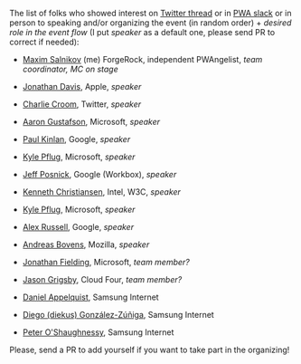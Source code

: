 The list of folks who showed interest on [Twitter thread](https://twitter.com/webmaxru/status/994448217159880704) or in [PWA slack](https://bit.ly/go-pwa-slack) or in person to speaking and/or organizing the event (in random order) + _desired role in the event flow_ (I put _speaker_ as a default one, please send PR to correct if needed):

- [Maxim Salnikov](https://twitter.com/webmaxru/) (me) ForgeRock, independent PWAngelist, _team coordinator, MC on stage_
- [Jonathan Davis](https://twitter.com/jonathandavis), Apple, _speaker_
- [Charlie Croom](https://twitter.com/CharlieCroom), Twitter, _speaker_
- [Aaron Gustafson](https://twitter.com/AaronGustafson), Microsoft, _speaker_
- [Paul Kinlan](https://twitter.com/Paul_Kinlan), Google, _speaker_
- [Kyle Pflug](https://twitter.com/kylealden), Microsoft, _speaker_
- [Jeff Posnick](https://twitter.com/jeffposnick), Google (Workbox), _speaker_
- [Kenneth Christiansen](https://twitter.com/kennethrohde), Intel, W3C, _speaker_
- [Kyle Pflug](https://twitter.com/kylealden), Microsoft, _speaker_
- [Alex Russell](https://twitter.com/slightlylate), Google, _speaker_
- [Andreas Bovens](https://twitter.com/andreasbovens), Mozilla, _speaker_
- [Jonathan Fielding](https://twitter.com/JonthanFielding), Microsoft, _team member?_
- [Jason Grigsby](https://twitter.com/grigs), Cloud Four, _team member?_

- [Daniel Appelquist](https://twitter.com/torgo), Samsung Internet
- [Diego (diekus) González-Zúñiga](https://twitter.com/diekus), Samsung Internet
- [Peter O'Shaughnessy](https://twitter.com/poshaughnessy), Samsung Internet

Please, send a PR to add yourself if you want to take part in the organizing!





